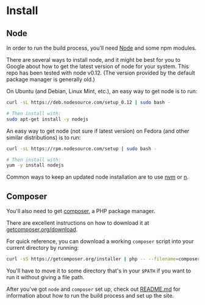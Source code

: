 # Install

## Node
In order to run the build process, you'll need [Node](https://nodejs.org/) and some npm modules.

There are several ways to install node, and it might be best for you to Google about how to get the latest version of node for your system. This repo has been tested with node v0.12. (The version provided by the default package manager is generally old.)

On Ubuntu (and Debian, Linux Mint, etc.), an easy way to get node is to run:
```sh
curl -sL https://deb.nodesource.com/setup_0.12 | sudo bash -

# Then install with:
sudo apt-get install -y nodejs
```

An easy way to get node (not sure if latest version) on Fedora (and other similar distributions) is to run:
```sh
curl -sL https://rpm.nodesource.com/setup | sudo bash -

# Then install with:
yum -y install nodejs
```

Common ways to keep an updated node installation are to use [nvm](https://github.com/creationix/nvm) or [n](https://github.com/tj/n).

## Composer
You'll also need to get [composer](https://getcomposer.org), a PHP package manager.

There are excellent instructions on how to download it at [getcomposer.org/download](https://getcomposer.org/download/).

For quick reference, you can download a working `composer` script into your current directory by running:
```sh
curl -sS https://getcomposer.org/installer | php -- --filename=composer
```
You'll have to move it to some directory that's in your `$PATH` if you want to run it without giving a file path.

After you've got `node` and `composer` set up, check out [README.md](README.md) for information about how to run the build process and set up the site.
